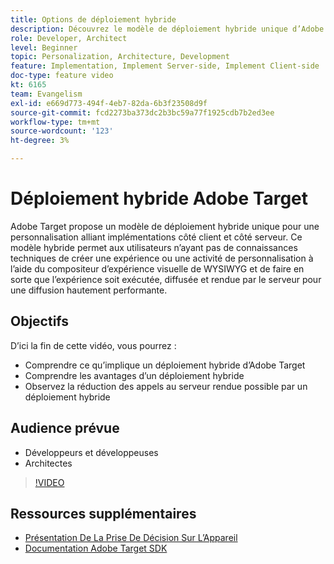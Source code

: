 ```yaml
---
title: Options de déploiement hybride
description: Découvrez le modèle de déploiement hybride unique d’Adobe Target pour une personnalisation alliant implémentations côté client et côté serveur.
role: Developer, Architect
level: Beginner
topic: Personalization, Architecture, Development
feature: Implementation, Implement Server-side, Implement Client-side
doc-type: feature video
kt: 6165
team: Evangelism
exl-id: e669d773-494f-4eb7-82da-6b3f23508d9f
source-git-commit: fcd2273ba373dc2b3bc59a77f1925cdb7b2ed3ee
workflow-type: tm+mt
source-wordcount: '123'
ht-degree: 3%

---
```


# Déploiement hybride Adobe Target

Adobe Target propose un modèle de déploiement hybride unique pour une personnalisation alliant implémentations côté client et côté serveur. Ce modèle hybride permet aux utilisateurs n’ayant pas de connaissances techniques de créer une expérience ou une activité de personnalisation à l’aide du compositeur d’expérience visuelle de WYSIWYG et de faire en sorte que l’expérience soit exécutée, diffusée et rendue par le serveur pour une diffusion hautement performante.

## Objectifs

D’ici la fin de cette vidéo, vous pourrez :

* Comprendre ce qu’implique un déploiement hybride d’Adobe Target
* Comprendre les avantages d’un déploiement hybride
* Observez la réduction des appels au serveur rendue possible par un déploiement hybride

## Audience prévue

* Développeurs et développeuses
* Architectes

>[!VIDEO](https://video.tv.adobe.com/v/41698/?quality=12)

## Ressources supplémentaires

* [Présentation De La Prise De Décision Sur L’Appareil](https://experienceleague.adobe.com/fr/docs/target-learn/tutorials/implementation/on-device-decisioning-overview#implementation)
* [Documentation Adobe Target SDK](https://experienceleague.adobe.com/fr/docs/target-dev/developer/server-side/on-device-decisioning/overview)
